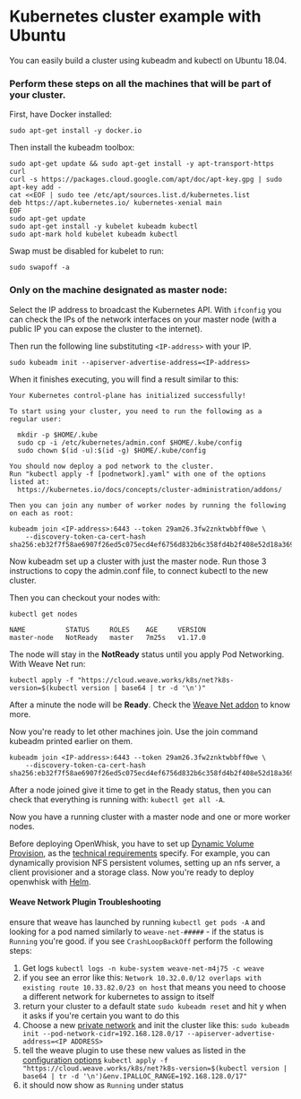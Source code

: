 <!--
#
# Licensed to the Apache Software Foundation (ASF) under one or more
# contributor license agreements.  See the NOTICE file distributed with
# this work for additional information regarding copyright ownership.
# The ASF licenses this file to You under the Apache License, Version 2.0
# (the "License"); you may not use this file except in compliance with
# the License.  You may obtain a copy of the License at
#
#     http://www.apache.org/licenses/LICENSE-2.0
#
# Unless required by applicable law or agreed to in writing, software
# distributed under the License is distributed on an "AS IS" BASIS,
# WITHOUT WARRANTIES OR CONDITIONS OF ANY KIND, either express or implied.
# See the License for the specific language governing permissions and
# limitations under the License.
#
-->

# Kubernetes cluster example with Ubuntu

You can easily build a cluster using kubeadm and kubectl on Ubuntu 18.04.

### Perform these steps on **all the machines** that will be part of your cluster.

First, have Docker installed:
```
sudo apt-get install -y docker.io
```

Then install the kubeadm toolbox:
```
sudo apt-get update && sudo apt-get install -y apt-transport-https curl
curl -s https://packages.cloud.google.com/apt/doc/apt-key.gpg | sudo apt-key add -
cat <<EOF | sudo tee /etc/apt/sources.list.d/kubernetes.list
deb https://apt.kubernetes.io/ kubernetes-xenial main
EOF
sudo apt-get update
sudo apt-get install -y kubelet kubeadm kubectl
sudo apt-mark hold kubelet kubeadm kubectl
```

Swap must be disabled for kubelet to run:
```
sudo swapoff -a
```

### Only on the machine designated as **master node**:

Select the IP address to broadcast the Kubernetes API. With ``` ifconfig ``` you can check the IPs of the network interfaces on your master node (with a public IP you can expose the cluster to the internet).

Then run the following line substituting ```<IP-address>``` with your IP.
```
sudo kubeadm init --apiserver-advertise-address=<IP-address>
```
When it finishes executing, you will find a result similar to this:
```
Your Kubernetes control-plane has initialized successfully!

To start using your cluster, you need to run the following as a regular user:

  mkdir -p $HOME/.kube
  sudo cp -i /etc/kubernetes/admin.conf $HOME/.kube/config
  sudo chown $(id -u):$(id -g) $HOME/.kube/config

You should now deploy a pod network to the cluster.
Run "kubectl apply -f [podnetwork].yaml" with one of the options listed at:
  https://kubernetes.io/docs/concepts/cluster-administration/addons/

Then you can join any number of worker nodes by running the following on each as root:

kubeadm join <IP-address>:6443 --token 29am26.3fw2znktwbbff0we \
    --discovery-token-ca-cert-hash sha256:eb32f7f58ae6907f26ed5c075ecd4ef6756d832b6c358fd4b2f408e52d18a369
```
Now kubeadm set up a cluster with just the master node. Run those 3 instructions to copy the admin.conf file, to connect kubectl to the new cluster.

Then you can checkout your nodes with:
```
kubectl get nodes

NAME          STATUS     ROLES    AGE     VERSION
master-node   NotReady   master   7m25s   v1.17.0
```
The node will stay in the **NotReady** status until you apply Pod Networking. With Weave Net run:
```
kubectl apply -f "https://cloud.weave.works/k8s/net?k8s-version=$(kubectl version | base64 | tr -d '\n')"
```
After a minute the node will be **Ready**. Check the [Weave Net addon](https://www.weave.works/docs/net/latest/kubernetes/kube-addon/#install) to know more.

Now you're ready to let other machines join. Use the join command kubeadm printed earlier on them.
```
kubeadm join <IP-address>:6443 --token 29am26.3fw2znktwbbff0we \
    --discovery-token-ca-cert-hash sha256:eb32f7f58ae6907f26ed5c075ecd4ef6756d832b6c358fd4b2f408e52d18a369

```
After a node joined give it time to get in the Ready status, then you can check that everything is
running with: ```kubectl get all -A```.

Now you have a running cluster with a master node and one or more worker nodes.

Before deploying OpenWhisk, you have to set up [Dynamic Volume
Provision](https://kubernetes.io/docs/concepts/storage/dynamic-provisioning/), as the [technical
requirements](docs/k8s-technical-requirements.md) specify. For example, you can dynamically provision NFS persistent volumes, setting up an nfs server, a client provisioner and a storage class. Now you're ready to deploy openwhisk with [Helm](../README.md#deploy-with-helm).

#### Weave Network Plugin Troubleshooting
ensure that weave has launched by running `kubectl get pods -A` and looking for a pod named similarly to `weave-net-#####` - if the status is `Running` you're good. if you see `CrashLoopBackOff` perform the following steps:
1. Get logs `kubectl logs -n kube-system weave-net-m4j75 -c weave`
2. if you see an error like this: `Network 10.32.0.0/12 overlaps with existing route 10.33.82.0/23 on host` that means you need to choose a different network for kubernetes to assign to itself
3. return your cluster to a default state `sudo kubeadm reset` and hit y when it asks if you're certain you want to do this
4. Choose a new [private network](https://en.wikipedia.org/wiki/Private_network) and init the cluster like this: `sudo kubeadm init --pod-network-cidr=192.168.128.0/17 --apiserver-advertise-address=<IP ADDRESS>`
5. tell the weave plugin to use these new values as listed in the [configuration options](https://www.weave.works/docs/net/latest/kubernetes/kube-addon/#-changing-configuration-options) `kubectl apply -f "https://cloud.weave.works/k8s/net?k8s-version=$(kubectl version | base64 | tr -d '\n')&env.IPALLOC_RANGE=192.168.128.0/17"`
6. it should now show as `Running` under status

